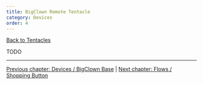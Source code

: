 ```yaml
---
title: BigClown Remote Tentacle
category: Devices
order: 4
---
```


[<i class="fa fa-arrow-up" aria-hidden="true"></i> Back to Tentacles](/cloud/tentacles)

TODO

-----

[<i class="fa fa-arrow-left" aria-hidden="true"></i> Previous chapter: Devices / BigClown Base](/devices/bc_base) | [Next chapter: Flows / Shopping Button <i class="fa fa-arrow-right" aria-hidden="true"></i>](/examples/shopping_button)
